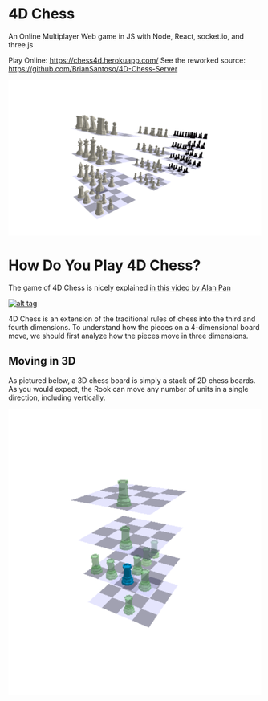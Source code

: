 


# 4D Chess
An Online Multiplayer Web game in JS with Node, React, socket.io, and three.js

Play Online: https://chess4d.herokuapp.com/
See the reworked source: https://github.com/BrianSantoso/4D-Chess-Server

<a href="https://chess4d.herokuapp.com/">![alt tag](https://raw.githubusercontent.com/BrianSantoso/images/master/4D-Chess/4dchessgif.gif)</a>
# How Do You Play 4D Chess?
The game of 4D Chess is nicely explained [in this video by Alan Pan](https://www.youtube.com/watch?v=3wFQPSEPgWc)

<a href="https://www.youtube.com/watch?v=3wFQPSEPgWc">![alt tag](http://i3.ytimg.com/vi/3wFQPSEPgWc/maxresdefault.jpg)</a>

4D Chess is an extension of the traditional rules of chess into the third and fourth dimensions. To understand how the pieces on a 4-dimensional board move, we should first analyze how the pieces move in three dimensions.

## Moving in 3D
As pictured below, a 3D chess board is simply a stack of 2D chess boards. As you would expect, the Rook can move any number of units in a single direction, including vertically.

![enter image description here](https://raw.githubusercontent.com/BrianSantoso/images/master/4D-Chess/rook3Dcropped.png)

